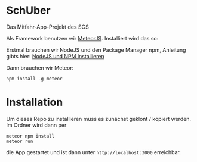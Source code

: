 # SchUber
Das Mitfahr-App-Projekt des SGS

Als Framework benutzen wir [MeteorJS](https://www.meteor.com).
Installiert wird das so:

Erstmal brauchen wir NodeJS und den Package Manager npm, Anleitung gibts hier: [NodeJS und NPM installieren](https://docs.npmjs.com/downloading-and-installing-node-js-and-npm)

Dann brauchen wir Meteor:

    npm install -g meteor


# Installation

Um dieses Repo zu installieren muss es zunächst geklont / kopiert werden. Im Ordner wird dann per

    meteor npm install
    meteor run

die App gestartet und ist dann unter `http://localhost:3000` erreichbar.

